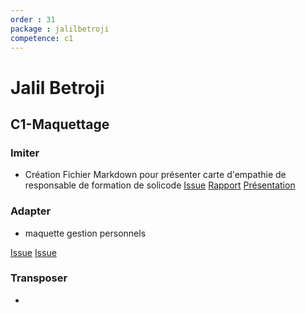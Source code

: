 ```yaml
---
order : 31
package : jalilbetroji
competence: c1
---
```

# Jalil Betroji

## C1-Maquettage

### Imiter

- Création Fichier Markdown pour présenter carte d'empathie de responsable de formation de solicode
[Issue](https://github.com/solicoders/gestion-personnels/issues/20)
[Rapport](https://solicoders.github.io/gestion-personnels/empathie-chef-de-formation/rapport.html)
[Présentation](https://solicoders.github.io/gestion-personnels/empathie-chef-de-formation/presentation.html#/1)

### Adapter

- maquette gestion personnels

[Issue](https://github.com/solicoders/gestion-personnels/issues/30)
[Issue](https://github.com/solicoders/gestion-personnels/tree/30-maquette-personnels)

### Transposer

-

